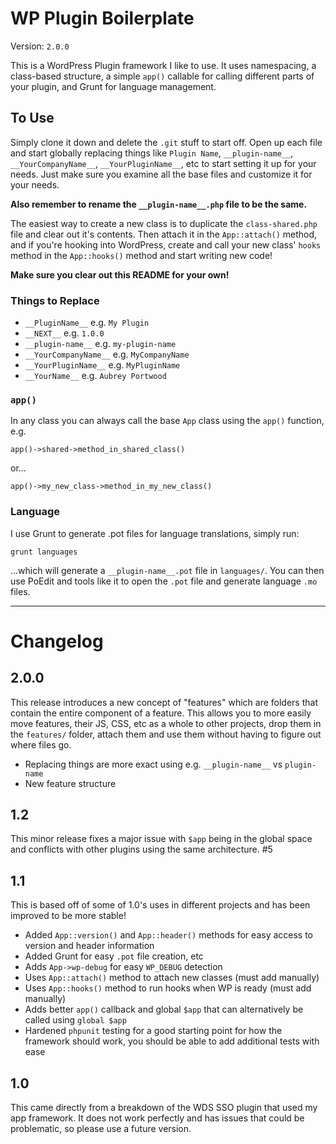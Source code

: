 # WP Plugin Boilerplate

Version: `2.0.0`

This is a WordPress Plugin framework I like to use. It uses namespacing,
a class-based structure, a simple `app()` callable for calling different
parts of your plugin, and Grunt for language management.

## To Use

Simply clone it down and delete the `.git` stuff to start off. Open up
each file and start globally replacing things like `Plugin Name`,
`__plugin-name__`, `__YourCompanyName__`, `__YourPluginName__`, etc to start setting
it up for your needs. Just make sure you examine all the base files
and customize it for your needs.

**Also remember to rename the `__plugin-name__.php` file to be the same.**

The easiest way to create a new class is to duplicate the `class-shared.php`
file and clear out it's contents. Then attach it in the `App::attach()` method,
and if you're hooking into WordPress, create and call your new class' `hooks` method
in the `App::hooks()` method and start writing new code!

**Make sure you clear out this README for your own!**

### Things to Replace

- `__PluginName__` e.g. `My Plugin`
- `__NEXT__` e.g. `1.0.0`
- `__plugin-name__` e.g. `my-plugin-name`
- `__YourCompanyName__` e.g. `MyCompanyName`
- `__YourPluginName__` e.g. `MyPluginName`
- `__YourName__` e.g. `Aubrey Portwood`

### `app()`

In any class you can always call the base `App` class using the `app()` function, e.g.

`app()->shared->method_in_shared_class()`

or...

`app()->my_new_class->method_in_my_new_class()`

### Language

I use Grunt to generate .pot files for language translations, simply run:

`grunt languages`

...which will generate a `__plugin-name__.pot` file in `languages/`. You can then
use PoEdit and tools like it to open the `.pot` file and generate language `.mo` files.

_______________

# Changelog

## 2.0.0

This release introduces a new concept of "features" which are folders that contain the entire component of a feature. This allows you to more easily move features, their JS, CSS, etc as a whole to other projects, drop them in the `features/` folder, attach them and use them without having to figure out where files go.

- Replacing things are more exact using e.g. `__plugin-name__` vs `plugin-name`
- New feature structure

## 1.2

This minor release fixes a major issue with `$app` being in the global space and conflicts with other plugins using the same architecture. #5

## 1.1

This is based off of some of 1.0's uses in different projects and has been improved to be more stable!

- Added `App::version()` and `App::header()` methods for easy access to version and header information
- Added Grunt for easy `.pot` file creation, etc
- Adds `App->wp-debug` for easy `WP_DEBUG` detection
- Uses `App::attach()` method to attach new classes (must add manually)
- Uses `App::hooks()` method to run hooks when WP is ready (must add manually)
- Adds better `app()` callback and global `$app` that can alternatively be called using `global $app`
- Hardened `phpunit` testing for a good starting point for how the framework should work, you should be able to add additional tests with ease

## 1.0

This came directly from a breakdown of the WDS SSO plugin that used my app framework. It does not work perfectly and has issues that could be problematic, so please use a future version.
